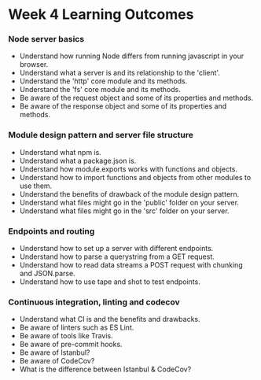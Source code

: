 
# Week 4 Learning Outcomes

### Node server basics
* Understand how running Node differs from running javascript in your browser.
* Understand what a server is and its relationship to the 'client'.
* Understand the 'http' core module and its methods.
* Understand the 'fs' core module and its methods.
* Be aware of the request object and some of its properties and methods.
* Be aware of the response object and some of its properties and methods. 

### Module design pattern and server file structure
* Understand what npm is.
* Understand what a package.json is.
* Understand how module.exports works with functions and objects.
* Understand how to import functions and objects from other modules to use them.
* Understand the benefits of drawback of the module design pattern.
* Understand what files might go in the 'public' folder on your server.
* Understand what files might go in the 'src' folder on your server.

### Endpoints and routing
* Understand how to set up a server with different endpoints.
* Understand how to parse a querystring from a GET request.
* Understand how to read data streams a POST request with chunking and JSON.parse.
* Understand how to use tape and shot to test endpoints.

### Continuous integration, linting and codecov
* Understand what CI is and the benefits and drawbacks.
* Be aware of linters such as ES Lint.
* Be aware of tools like Travis.
* Be aware of pre-commit hooks.
* Be aware of Istanbul?
* Be aware of CodeCov?
* What is the difference between Istanbul & CodeCov?
